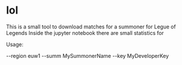 # lol

This is a small tool to download matches for a summoner for Legue of Legends
Inside the jupyter notebook there are small statistics for 

Usage:

--region euw1 --summ MySummonerName --key MyDeveloperKey